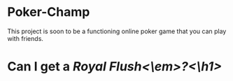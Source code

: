 # Poker-Champ
This project is soon to be a functioning online poker game that you can play with friends.
<h1>Can I get a <em>Royal Flush<\em>?<\h1>

